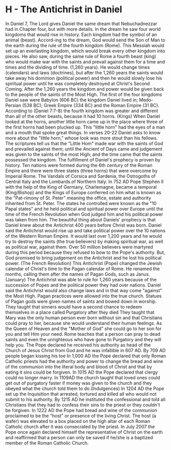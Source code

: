 # H - The Antichrist in Daniel
In Daniel 7, The Lord gives Daniel the same dream that Nebuchadnezzar had in Chapter four, but with more details.
In the dream he saw four world kingdoms that would rise in history.
Each kingdom had the symbol of an animal (beast). Accord-ing to the dream, God would send the Son of Man to the earth during the rule of the fourth kingdom (Rome).
This Messiah would set up an everlasting kingdom, which would break every other kingdom into pieces.
He also saw, during the same rule of Rome a fourth beast (king) who would make war with the saints and prevail against them for a time and times and the dividing of time. (1,260 years).
He would change times (calendars) and laws (doctrines), but after the 1,260 years the saints would take away his dominion (political power) and then he would slowly lose his spiritual power until he was completely destroyed at Christ's Second Coming.
After the 1,260 years the kingdom and power would be given back to the people of the saints of the Most High.
The first of the four kingdoms Daniel saw were Babylon (606 BC) the kingdom Daniel lived in; Medo-Persian (538 BC); Greek Empire (334 BC) and the Roman Empire (31 BC).
According to (Daniel 7:7-8) the fourth kingdom was greater and different than all of the other beasts, because it had 10 horns. (Kings)
When Daniel looked at the horns, another little horn came up in the place where three of the first horns had been plucked up.
This "little horn" had the eyes of a man and a mouth that spoke great things.
In verses 20-22 Daniel asks to know more about the "little horn," whose look was more stout than his fellows.
The scriptures tell us that the "Little Hom" made war with the saints of God and prevailed against them; until the Ancient of Days came and judgement was given to the saints of the most High; and the time came that the saints possessed the kingdom.
The fulfillment of Daniel's prophecy is proven by history.
Ten nations were formed during the 6th century of the Roman Empire and there were three states (three horns) that were overcome by Imperial Rome.
The Vandals of Corsica and Sardenia, the Ostrogoths of Central Italy and the Lombards.of Northern Italy.
In 752 AD Pope Stephen II with the help of the King of Germany, Charlemagne, became a temporal (King/Bishop) and the Kings of Europe conferred on him what is known as the "Pat-rimony of St. Peter" meaning the office, estate and authority inherited from St. Peter.
The states he controlled were known as the "10 Papal states"
and he held political and spiritual power over Europe until the time of the French Revolution when God judged him and his political power was taken from him.
The beautiful thing about Daniels' prophecy is that Daniel knew about the Antichrist 400 years before Christ was born.
Daniel said the Antichrist would rise up and take political power over the 10 nations of the Western Roman Empire.
It would last over 1,200 years and he would try to destroy the saints (the true believers) by making spiritual war, as well as political war, against them.
Over 50 million believers were martyred during this period because they refused to bow to the Pope's authority.
But, God promised to bring judgement on the Antichrist and he lost his political power. (The French Revolution)
This Antichrist (Pope) changed the Jewish calendar of Christ's time to the Pagan calendar of Rome. He renamed the months, calling them after the names of Pagan Gods, such as Janus. (January)
The Antichrist was able to rule for 1,260 years because of the succession of Popes and the political power they had over nations.
Daniel said the Antichrist would also change laws and in that way come "against" the Most High.
Pagan practices were allowed into the true church. Statues of Pagan gods were given names of saints and bowed down in worship.
They taught that sinners would have a second chance to redeem themselves in a place called Purgatory after they died
They taught that Mary was the only human person ever born without sin and that Christians could pray to her, because she would understand their human feelings.
As the Queen of Heaven and the "Mother of God" she could go to her son for you and tell Him your need.
Rome teaches that a person can pray to dead saints and even the unrighteous who have gone to Purgatory and they will help you.
The Pope declared he received his authority as head of the Church of Jesus Christ from God and he was infallible in 607 AD.
By 709 AD people began kissing his toe
In 1,000 AD the Pope declared that only Roman Catholic priests had the authority and power to change the bread and wine of the communion into the literal body and blood of Christ and that by eating it sins could be forgiven.
In 1015 AD the Pope declared that clergy could no longer marry.
In 1109AD the church taught that loved ones could get out of purgatory faster if money was given to the church and they obeyed what the church told them to do.(Indulgences)
In 1204 AD the Pope set up the Inquisition that arrested, tortured and killed all who would not submit to his authority.
By 1215 AD he instituted the confessional and told all Christians that they had to confess their sins to the priest or they couldn't be forgiven.
In 1222 AD the Pope had bread and wine of the communion proclaimed to be the "host" or presence of the living Christ.
The host (a wafer) was elevated to a box placed on the high altar of each Roman Catholic church after it was consecrated by the priest.
In July 2007 the Pope once again declared himself the representative of Christ on the earth and reaffirmed that a person can only be saved if he/she is a baptized member of the Roman Catholic Church.